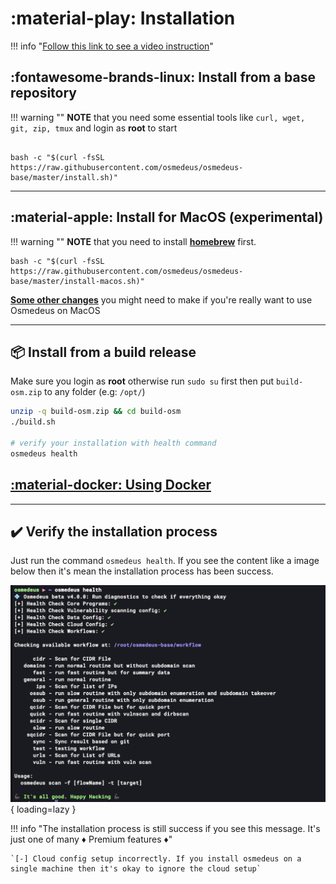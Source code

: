 # :material-play: Installation

!!! info "[Follow this link to see a video instruction](https://www.youtube.com/playlist?list=PLiifzv5MjIo3JqKeG5EXbSKDBlqa7v14P)"


## :fontawesome-brands-linux: Install from a base repository

!!! warning ""
    **NOTE** that you need some essential tools like `curl, wget, git, zip, tmux` and login as **root** to start

```shell

bash -c "$(curl -fsSL https://raw.githubusercontent.com/osmedeus/osmedeus-base/master/install.sh)"
```

***


## :material-apple: Install for MacOS (experimental)

!!! warning ""
    **NOTE** that you need to install **[homebrew](https://brew.sh/)** first.

```shell
bash -c "$(curl -fsSL https://raw.githubusercontent.com/osmedeus/osmedeus-base/master/install-macos.sh)"
```

**[Some other changes](/installation/install-note/#when-install-on-macos)** you might need to make if you're really want to use Osmedeus on MacOS

***

## :package: Install from a build release

Make sure you login as **root** otherwise run `sudo su` first then put `build-osm.zip` to any folder (e.g: `/opt/`)

```bash
unzip -q build-osm.zip && cd build-osm
./build.sh

# verify your installation with health command
osmedeus health
```

## [:material-docker: Using Docker](/installation/using-docker/)

***

## :heavy_check_mark: Verify the installation process

Just run the command `osmedeus health`. If you see the content like a image below then it's mean the installation process has been success.

![intro](static/images/osm-install-verify.png){ loading=lazy }

!!! info "The installation process is still success if you see this message. It's just one of many :diamonds: Premium features :diamonds:"

    `[-] Cloud config setup incorrectly. If you install osmedeus on a single machine then it's okay to ignore the cloud setup`

